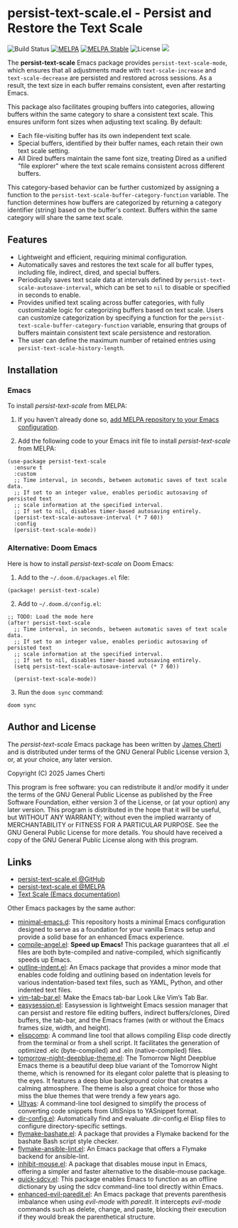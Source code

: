 # persist-text-scale.el - Persist and Restore the Text Scale
![Build Status](https://github.com/jamescherti/persist-text-scale.el/actions/workflows/ci.yml/badge.svg)
[![MELPA](https://melpa.org/packages/persist-text-scale-badge.svg)](https://melpa.org/#/persist-text-scale)
[![MELPA Stable](https://stable.melpa.org/packages/persist-text-scale-badge.svg)](https://stable.melpa.org/#/persist-text-scale)
![License](https://img.shields.io/github/license/jamescherti/persist-text-scale.el)
![](https://raw.githubusercontent.com/jamescherti/persist-text-scale.el/main/.images/made-for-gnu-emacs.svg)

The **persist-text-scale** Emacs package provides `persist-text-scale-mode`, which ensures that all adjustments made with `text-scale-increase` and `text-scale-decrease` are persisted and restored across sessions. As a result, the text size in each buffer remains consistent, even after restarting Emacs.

This package also facilitates grouping buffers into categories, allowing buffers within the same category to share a consistent text scale. This ensures uniform font sizes when adjusting text scaling. By default:
- Each file-visiting buffer has its own independent text scale.
- Special buffers, identified by their buffer names, each retain their own text scale setting.
- All Dired buffers maintain the same font size, treating Dired as a unified "file explorer" where the text scale remains consistent across different buffers.

This category-based behavior can be further customized by assigning a function to the `persist-text-scale-buffer-category-function` variable. The function determines how buffers are categorized by returning a category identifier (string) based on the buffer's context. Buffers within the same category will share the same text scale.

## Features

- Lightweight and efficient, requiring minimal configuration.
- Automatically saves and restores the text scale for all buffer types, including file, indirect, dired, and special buffers.
- Periodically saves text scale data at intervals defined by `persist-text-scale-autosave-interval`, which can be set to `nil` to disable or specified in seconds to enable.
- Provides unified text scaling across buffer categories, with fully customizable logic for categorizing buffers based on text scale. Users can customize categorization by specifying a function for the `persist-text-scale-buffer-category-function` variable, ensuring that groups of buffers maintain consistent text scale persistence and restoration.
- The user can define the maximum number of retained entries using `persist-text-scale-history-length`.

## Installation

### Emacs

To install *persist-text-scale* from MELPA:

1. If you haven't already done so, [add MELPA repository to your Emacs configuration](https://melpa.org/#/getting-started).

2. Add the following code to your Emacs init file to install *persist-text-scale* from MELPA:

```emacs-lisp
(use-package persist-text-scale
  :ensure t
  :custom
  ;; Time interval, in seconds, between automatic saves of text scale data.
  ;; If set to an integer value, enables periodic autosaving of persisted text
  ;; scale information at the specified interval.
  ;; If set to nil, disables timer-based autosaving entirely.
  (persist-text-scale-autosave-interval (* 7 60))
  :config
  (persist-text-scale-mode))
```

### Alternative: Doom Emacs

Here is how to install *persist-text-scale* on Doom Emacs:

1. Add to the `~/.doom.d/packages.el` file:
```elisp
(package! persist-text-scale)
```

2. Add to `~/.doom.d/config.el`:
```elisp
;; TODO: Load the mode here
(after! persist-text-scale
  ;; Time interval, in seconds, between automatic saves of text scale data.
  ;; If set to an integer value, enables periodic autosaving of persisted text
  ;; scale information at the specified interval.
  ;; If set to nil, disables timer-based autosaving entirely.
  (setq persist-text-scale-autosave-interval (* 7 60))

  (persist-text-scale-mode))
```

3. Run the `doom sync` command:
```
doom sync
```

## Author and License

The *persist-text-scale* Emacs package has been written by [James Cherti](https://www.jamescherti.com/) and is distributed under terms of the GNU General Public License version 3, or, at your choice, any later version.

Copyright (C) 2025 James Cherti

This program is free software: you can redistribute it and/or modify it under the terms of the GNU General Public License as published by the Free Software Foundation, either version 3 of the License, or (at your option) any later version. This program is distributed in the hope that it will be useful, but WITHOUT ANY WARRANTY; without even the implied warranty of MERCHANTABILITY or FITNESS FOR A PARTICULAR PURPOSE. See the GNU General Public License for more details. You should have received a copy of the GNU General Public License along with this program.

## Links

- [persist-text-scale.el @GitHub](https://github.com/jamescherti/persist-text-scale.el)
- [persist-text-scale.el @MELPA](https://melpa.org/#/persist-text-scale)
- [Text Scale (Emacs documentation)](https://www.gnu.org/software/emacs/manual/html_node/emacs/Text-Scale.html)

Other Emacs packages by the same author:
- [minimal-emacs.d](https://github.com/jamescherti/minimal-emacs.d): This repository hosts a minimal Emacs configuration designed to serve as a foundation for your vanilla Emacs setup and provide a solid base for an enhanced Emacs experience.
- [compile-angel.el](https://github.com/jamescherti/compile-angel.el): **Speed up Emacs!** This package guarantees that all .el files are both byte-compiled and native-compiled, which significantly speeds up Emacs.
- [outline-indent.el](https://github.com/jamescherti/outline-indent.el): An Emacs package that provides a minor mode that enables code folding and outlining based on indentation levels for various indentation-based text files, such as YAML, Python, and other indented text files.
- [vim-tab-bar.el](https://github.com/jamescherti/vim-tab-bar.el): Make the Emacs tab-bar Look Like Vim’s Tab Bar.
- [easysession.el](https://github.com/jamescherti/easysession.el): Easysession is lightweight Emacs session manager that can persist and restore file editing buffers, indirect buffers/clones, Dired buffers, the tab-bar, and the Emacs frames (with or without the Emacs frames size, width, and height).
- [elispcomp](https://github.com/jamescherti/elispcomp): A command line tool that allows compiling Elisp code directly from the terminal or from a shell script. It facilitates the generation of optimized .elc (byte-compiled) and .eln (native-compiled) files.
- [tomorrow-night-deepblue-theme.el](https://github.com/jamescherti/tomorrow-night-deepblue-theme.el): The Tomorrow Night Deepblue Emacs theme is a beautiful deep blue variant of the Tomorrow Night theme, which is renowned for its elegant color palette that is pleasing to the eyes. It features a deep blue background color that creates a calming atmosphere. The theme is also a great choice for those who miss the blue themes that were trendy a few years ago.
- [Ultyas](https://github.com/jamescherti/ultyas/): A command-line tool designed to simplify the process of converting code snippets from UltiSnips to YASnippet format.
- [dir-config.el](https://github.com/jamescherti/dir-config.el): Automatically find and evaluate .dir-config.el Elisp files to configure directory-specific settings.
- [flymake-bashate.el](https://github.com/jamescherti/flymake-bashate.el): A package that provides a Flymake backend for the bashate Bash script style checker.
- [flymake-ansible-lint.el](https://github.com/jamescherti/flymake-ansible-lint.el): An Emacs package that offers a Flymake backend for ansible-lint.
- [inhibit-mouse.el](https://github.com/jamescherti/inhibit-mouse.el): A package that disables mouse input in Emacs, offering a simpler and faster alternative to the disable-mouse package.
- [quick-sdcv.el](https://github.com/jamescherti/quick-sdcv.el): This package enables Emacs to function as an offline dictionary by using the sdcv command-line tool directly within Emacs.
- [enhanced-evil-paredit.el](https://github.com/jamescherti/enhanced-evil-paredit.el): An Emacs package that prevents parenthesis imbalance when using *evil-mode* with *paredit*. It intercepts *evil-mode* commands such as delete, change, and paste, blocking their execution if they would break the parenthetical structure.
